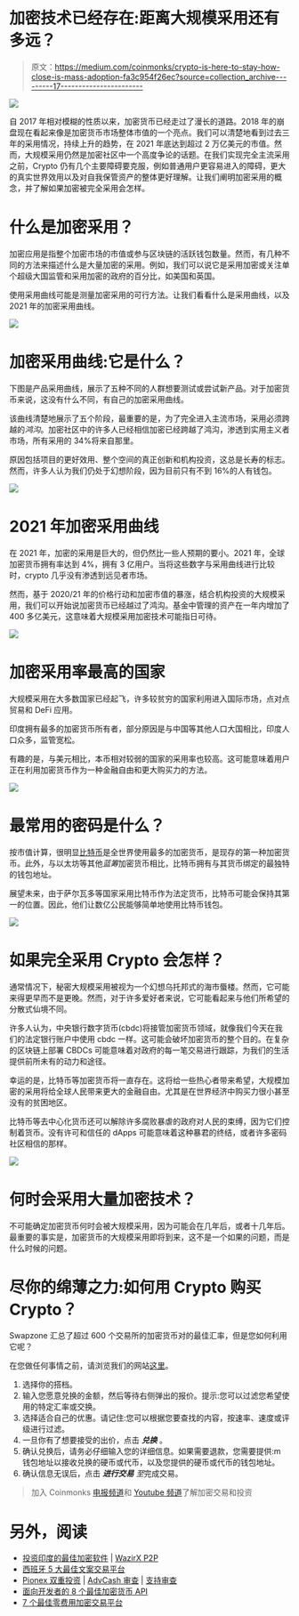 # 加密技术已经存在:距离大规模采用还有多远？

> 原文：<https://medium.com/coinmonks/crypto-is-here-to-stay-how-close-is-mass-adoption-fa3c954f26ec?source=collection_archive---------17----------------------->

![](img/0b11df4ff42b9cbf9b547d1a3f98973a.png)

自 2017 年相对模糊的性质以来，加密货币已经走过了漫长的道路。2018 年的崩盘现在看起来像是加密货币市场整体市值的一个亮点。我们可以清楚地看到过去三年的采用情况，持续上升的趋势，在 2021 年底达到超过 2 万亿美元的市值。然而，大规模采用仍然是加密社区中一个高度争论的话题。在我们实现完全主流采用之前，Crypto 仍有几个主要障碍要克服，例如普通用户更容易进入的障碍，更大的真实世界效用以及对自我保管资产的整体更好理解。让我们阐明加密采用的概念，并了解如果加密被完全采用会怎样。

# 什么是加密采用？

加密应用是指整个加密市场的市值或参与区块链的活跃钱包数量。然而，有几种不同的方法来描述什么是大量加密的采用。例如，我们可以说它是采用加密或关注单个超级大国监管和采用加密的政府的百分比，如美国和英国。

使用采用曲线可能是测量加密采用的可行方法。让我们看看什么是采用曲线，以及 2021 年的加密采用曲线。

![](img/d9eb289dcba2ab786e17d62ee8db81fa.png)

# 加密采用曲线:它是什么？

下图是产品采用曲线，展示了五种不同的人群想要测试或尝试新产品。对于加密货币来说，这没有什么不同，有自己的加密采用曲线。

该曲线清楚地展示了五个阶段，最重要的是，为了完全进入主流市场，采用必须跨越的*鸿沟*。加密社区中的许多人已经相信加密已经跨越了鸿沟，渗透到实用主义者市场，所有采用的 34%将来自那里。

原因包括项目的更好效用、整个空间的真正创新和机构投资，这总是长寿的标志。然而，许多人认为我们仍处于幻想阶段，因为目前只有不到 16%的人有钱包。

![](img/b73206a21459ed7ad7575d28f7f44e7d.png)

# 2021 年加密采用曲线

在 2021 年，加密的采用是巨大的，但仍然比一些人预期的要小。2021 年，全球加密货币拥有率达到 4%，拥有 3 亿用户。当将这些数字与采用曲线进行比较时，crypto 几乎没有渗透到远见者市场。

然而，基于 2020/21 年的价格行动和加密市值的暴涨，结合机构投资的大规模采用，我们可以开始说加密货币已经越过了鸿沟。基金中管理的资产在一年内增加了 400 多亿美元，这意味着大规模采用加密技术可能指日可待。

![](img/e401bfea13e3f1cf74d1d13e1ba16602.png)

# 加密采用率最高的国家

大规模采用在大多数国家已经起飞，许多较贫穷的国家利用进入国际市场，点对点贸易和 DeFi 应用。

印度拥有最多的加密货币所有者，部分原因是与中国等其他人口大国相比，印度人口众多，监管宽松。

有趣的是，与美元相比，本币相对较弱的国家的采用率也较高。这可能意味着用户正在利用加密货币作为一种金融自由和更大购买力的方法。

![](img/d2482562c62f4e72e13eb511aea67331.png)

# 最常用的密码是什么？

按市值计算，很明显[比特币](https://bitcoin.org/en/)是全世界使用最多的加密货币，是现存的第一种加密货币。此外，与以太坊等其他*蓝筹*加密货币相比，比特币拥有与其货币绑定的最独特的钱包地址。

展望未来，由于萨尔瓦多等国家采用比特币作为法定货币，比特币可能会保持其第一的位置。因此，他们让数亿公民能够简单地使用比特币钱包。

![](img/e7c6a4eb0a7ae775e9ad03ceb4bf015b.png)

# 如果完全采用 Crypto 会怎样？

通常情况下，秘密大规模采用被视为一个幻想乌托邦式的海市蜃楼。然而，它可能来得更早而不是更晚。然而，对于许多爱好者来说，它可能看起来与他们所希望的分散式仙境不同。

许多人认为，中央银行数字货币(cbdc)将接管加密货币领域，就像我们今天在我们的法定银行账户中使用 cbdc 一样。这可能会破坏加密货币的整个目的。在复杂的区块链上部署 CBDCs 可能意味着对政府的每一笔交易进行跟踪，为我们的生活提供前所未有的动力和途径。

幸运的是，比特币等加密货币将一直存在。这将给一些热心者带来希望，大规模加密的采用将给全球人民带来更大的金融自由。尤其是在世界经济中购买力很小甚至没有的贫困地区。

比特币等去中心化货币还可以解除许多腐败暴虐的政府对人民的束缚，因为它们控制着货币。没有许可和信任的 dApps 可能意味着这种暴君的终结，或者许多密码社区相信的那样。

![](img/a7580c9690529a664c4e6f1e862107c7.png)

# 何时会采用大量加密技术？

不可能确定加密货币何时会被大规模采用，因为可能会在几年后，或者十几年后。最重要的事实是，加密货币的大规模采用即将到来，这不是一个如果的问题，而是什么时候的问题。

# 尽你的绵薄之力:如何用 Crypto 购买 Crypto？

Swapzone 汇总了超过 600 个交易所的加密货币对的最佳汇率，但是您如何利用它呢？

在您做任何事情之前，请浏览我们的网站[这里](https://swapzone.io/)。

1.  选择你的搭档。
2.  输入您愿意兑换的金额，然后等待右侧弹出的报价。提示:您可以过滤您希望使用的特定汇率或交换。
3.  选择适合自己的优惠。请记住:您可以根据您要查找的内容，按速率、速度或评级进行过滤。
4.  一旦你有了想要接受的出价，点击 ***兑换*** 。
5.  确认兑换后，请务必仔细输入您的详细信息。如果需要退款，您需要提供:m 钱包地址以接收兑换的硬币或代币，以及您提供的硬币或代币的钱包地址。
6.  确认信息无误后，点击 ***进行交易*** *至*完成交易。

> 加入 Coinmonks [电报频道](https://t.me/coincodecap)和 [Youtube 频道](https://www.youtube.com/c/coinmonks/videos)了解加密交易和投资

# 另外，阅读

*   [投资印度的最佳加密软件](https://coincodecap.com/best-crypto-to-invest-in-india-in-2021) | [WazirX P2P](https://coincodecap.com/wazirx-p2p)
*   [西班牙 5 大最佳文案交易平台](https://coincodecap.com/copy-trading-spain)
*   [Pionex 双重投资](https://coincodecap.com/pionex-dual-investment) | [AdvCash 审查](https://coincodecap.com/advcash-review) | [支持审查](https://coincodecap.com/uphold-review)
*   [面向开发者的 8 个最佳加密货币 API](https://coincodecap.com/best-cryptocurrency-apis)
*   [7 个最佳零费用加密交易平台](https://coincodecap.com/zero-fee-crypto-exchanges)